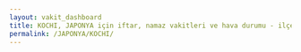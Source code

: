 ```yaml
---
layout: vakit_dashboard
title: KOCHI, JAPONYA için iftar, namaz vakitleri ve hava durumu - ilçe/eyalet seç
permalink: /JAPONYA/KOCHI/
---
```


<script type="text/javascript">
  var GLOBAL_COUNTRY = 'JAPONYA';
  var GLOBAL_CITY = 'KOCHI';
  var GLOBAL_STATE = '';
  var lat = 72;
  var lon = 21;
</script>
